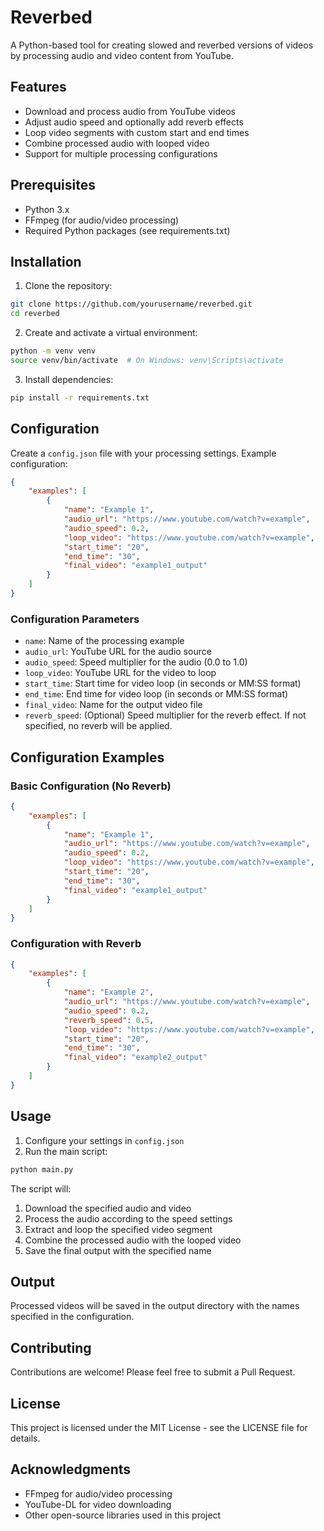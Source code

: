 # Reverbed

A Python-based tool for creating slowed and reverbed versions of videos by processing audio and video content from YouTube.

## Features

- Download and process audio from YouTube videos
- Adjust audio speed and optionally add reverb effects
- Loop video segments with custom start and end times
- Combine processed audio with looped video
- Support for multiple processing configurations

## Prerequisites

- Python 3.x
- FFmpeg (for audio/video processing)
- Required Python packages (see requirements.txt)

## Installation

1. Clone the repository:
```bash
git clone https://github.com/yourusername/reverbed.git
cd reverbed
```

2. Create and activate a virtual environment:
```bash
python -m venv venv
source venv/bin/activate  # On Windows: venv\Scripts\activate
```

3. Install dependencies:
```bash
pip install -r requirements.txt
```

## Configuration

Create a `config.json` file with your processing settings. Example configuration:

```json
{
    "examples": [
        {
            "name": "Example 1",
            "audio_url": "https://www.youtube.com/watch?v=example",
            "audio_speed": 0.2,
            "loop_video": "https://www.youtube.com/watch?v=example",
            "start_time": "20",
            "end_time": "30",
            "final_video": "example1_output"
        }
    ]
}
```

### Configuration Parameters

- `name`: Name of the processing example
- `audio_url`: YouTube URL for the audio source
- `audio_speed`: Speed multiplier for the audio (0.0 to 1.0)
- `loop_video`: YouTube URL for the video to loop
- `start_time`: Start time for video loop (in seconds or MM:SS format)
- `end_time`: End time for video loop (in seconds or MM:SS format)
- `final_video`: Name for the output video file
- `reverb_speed`: (Optional) Speed multiplier for the reverb effect. If not specified, no reverb will be applied.

## Configuration Examples

### Basic Configuration (No Reverb)
```json
{
    "examples": [
        {
            "name": "Example 1",
            "audio_url": "https://www.youtube.com/watch?v=example",
            "audio_speed": 0.2,
            "loop_video": "https://www.youtube.com/watch?v=example",
            "start_time": "20",
            "end_time": "30",
            "final_video": "example1_output"
        }
    ]
}
```

### Configuration with Reverb
```json
{
    "examples": [
        {
            "name": "Example 2",
            "audio_url": "https://www.youtube.com/watch?v=example",
            "audio_speed": 0.2,
            "reverb_speed": 0.5,
            "loop_video": "https://www.youtube.com/watch?v=example",
            "start_time": "20",
            "end_time": "30",
            "final_video": "example2_output"
        }
    ]
}
```

## Usage

1. Configure your settings in `config.json`
2. Run the main script:
```bash
python main.py
```

The script will:
1. Download the specified audio and video
2. Process the audio according to the speed settings
3. Extract and loop the specified video segment
4. Combine the processed audio with the looped video
5. Save the final output with the specified name

## Output

Processed videos will be saved in the output directory with the names specified in the configuration.

## Contributing

Contributions are welcome! Please feel free to submit a Pull Request.

## License

This project is licensed under the MIT License - see the LICENSE file for details.

## Acknowledgments

- FFmpeg for audio/video processing
- YouTube-DL for video downloading
- Other open-source libraries used in this project 
